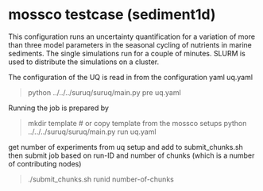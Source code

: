 # mossco testcase (sediment1d)

This configuration runs an uncertainty quantification for a variation of more than three  model parameters in the seasonal cycling of nutrients in marine sediments. The single simulations run for a couple of minutes. SLURM is used to distribute the simulations on a cluster.

The configuration of the UQ is read in from the configuration yaml uq.yaml

> python ../../../suruq/suruq/main.py pre uq.yaml

Running the job is prepared by

> mkdir template # or copy template from the mossco setups
> python ../../../suruq/suruq/main.py run uq.yaml

get number of experiments from uq setup and add to submit_chunks.sh
then submit job based on run-ID and number of chunks (which is a number of contributing nodes)

> ./submit_chunks.sh runid number-of-chunks



